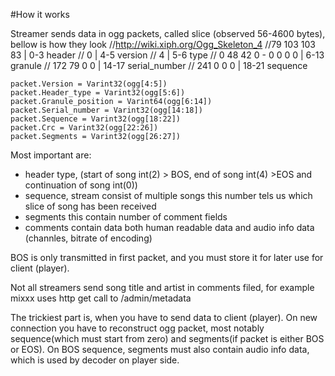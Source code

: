 #How it works

Streamer sends data in ogg packets, called slice (observed 56-4600 bytes), bellow is how they look
    //http://wiki.xiph.org/Ogg_Skeleton_4
    //79 103 103 83  | 0-3 header
    // 0 | 4-5 version
    // 4 | 5-6 type
    // 0 48 42 0 - 0 0 0 0 | 6-13 granule
    // 172 79 0 0 | 14-17 serial_number
    // 241 0 0 0 | 18-21 sequence

    packet.Version = Varint32(ogg[4:5])
    packet.Header_type = Varint32(ogg[5:6])
    packet.Granule_position = Varint64(ogg[6:14])
    packet.Serial_number = Varint32(ogg[14:18])
    packet.Sequence = Varint32(ogg[18:22])
    packet.Crc = Varint32(ogg[22:26])
    packet.Segments = Varint32(ogg[26:27])

Most important are:

 - header type, (start of song int(2) > BOS, end of song int(4) >EOS  and continuation of song int(0))
 - sequence, stream consist of multiple songs this number tels us which slice of song has been received
 - segments this contain number of comment fields
 - comments contain data both human readable data and audio info data (channles, bitrate of encoding)

BOS is only transmitted in first packet, and you must store it for later use for client (player).

Not all streamers send song title and artist in comments filed, for example mixxx uses http get call to /admin/metadata

The trickiest part is, when you have to send data to client (player). On  new connection you have to reconstruct ogg packet,
most notably sequence(which must start from zero) and segments(if packet is either BOS or EOS). On BOS sequence, segments must also contain
audio info data, which is used by decoder on player side. 